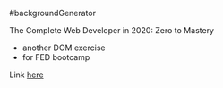 #backgroundGenerator

The Complete Web Developer in 2020: Zero to Mastery
- another DOM exercise
- for FED bootcamp

Link [here](https://vealinas.github.io/backgroundGenerator/)
